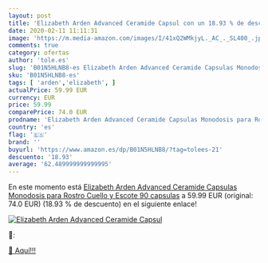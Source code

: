 ```yaml
---
layout: post
title: 'Elizabeth Arden Advanced Ceramide Capsul con un 18.93 % de descuento'
date: 2020-02-11 11:11:31
image: 'https://m.media-amazon.com/images/I/41xQ2WMkjyL._AC_._SL400_.jpg'
comments: true
category: ofertas
author: 'tole.es'
slug: 'B01N5HLNB8-es Elizabeth Arden Advanced Ceramide Capsulas Monodosis para...'
sku: 'B01N5HLNB8-es'
tags: [ 'arden','elizabeth', ]
actualPrice: 59.99 EUR
currency: EUR
price: 59.99
comparePrice: 74.0 EUR
prodname: 'Elizabeth Arden Advanced Ceramide Capsulas Monodosis para Rostro  Cuello y Escote 90 capsulas'
country: 'es'
flag: '🇪🇸'
brand: ''
buyurl: 'https://www.amazon.es/dp/B01N5HLNB8/?tag=tolees-21'
descuento: '18.93'
average: '62.489999999999995'
---
```


En este momento está [Elizabeth Arden Advanced Ceramide Capsulas Monodosis para Rostro  Cuello y Escote 90 capsulas](https://www.amazon.es/dp/B01N5HLNB8/?tag=tolees-21) a 59.99 EUR (original: 74.0 EUR) (18.93 %  de descuento) en el siguiente enlace!

[![Elizabeth Arden Advanced Ceramide Capsul](https://m.media-amazon.com/images/I/41xQ2WMkjyL._AC_._SL400_.jpg)](https://www.amazon.es/dp/B01N5HLNB8/?tag=tolees-21)

🔎:


[🛒 Aquí!!!](https://www.amazon.es/dp/B01N5HLNB8/?tag=tolees-21)
